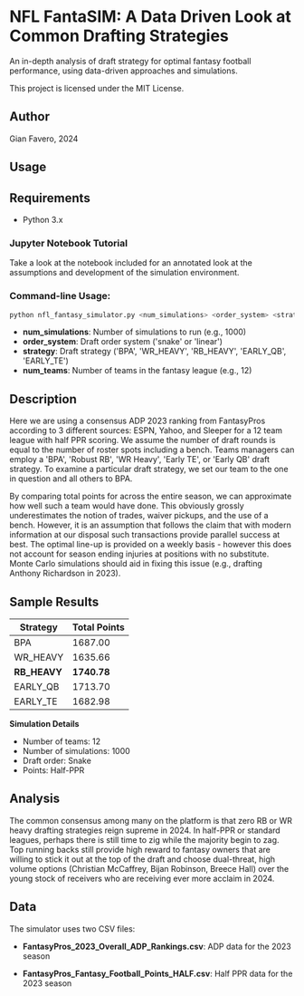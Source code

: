 # NFL FantaSIM: A Data Driven Look at Common Drafting Strategies

An in-depth analysis of draft strategy for optimal fantasy football performance, using data-driven approaches and simulations. 

This project is licensed under the MIT License.

Author
--------
Gian Favero, 2024

## Usage

## Requirements
- Python 3.x

### Jupyter Notebook Tutorial
Take a look at the notebook included for an annotated look at the assumptions and development of the simulation environment.

### Command-line Usage:
```bash
python nfl_fantasy_simulator.py <num_simulations> <order_system> <strategy> <num_teams>
```
- **num_simulations**: Number of simulations to run (e.g., 1000)
- **order_system**: Draft order system ('snake' or 'linear')
- **strategy**: Draft strategy ('BPA', 'WR_HEAVY', 'RB_HEAVY', 'EARLY_QB', 'EARLY_TE')
- **num_teams**: Number of teams in the fantasy league (e.g., 12)

## Description
Here we are using a consensus ADP 2023 ranking from FantasyPros according to 3 different sources: ESPN, Yahoo, and Sleeper for a 12 team league with half PPR scoring. 
We assume the number of draft rounds is equal to the number of roster spots including a bench. Teams managers can employ a 'BPA', 'Robust RB', 'WR Heavy', 'Early TE', 
or 'Early QB' draft strategy. To examine a particular draft strategy, we set our team to the one in question and all others to BPA. 

By comparing total points for across the entire season, we can approximate how well such a team would have done. 
This obviously grossly underestimates the notion of trades, waiver pickups, and the use of a bench.
However, it is an assumption that follows the claim that with modern information at our disposal such transactions provide parallel success at best. 
The optimal line-up is provided on a weekly basis - however this does not account for season ending injuries at positions with no substitute. 
Monte Carlo simulations should aid in fixing this issue (e.g., drafting Anthony Richardson in 2023).

## Sample Results
| **Strategy** | **Total Points** |
| --- | --- |
| BPA | 1687.00 |
| WR_HEAVY | 1635.66 |
| **RB_HEAVY** | **1740.78** |
| EARLY_QB | 1713.70 |
| EARLY_TE | 1682.98 |

**Simulation Details**

* Number of teams: 12
* Number of simulations: 1000
* Draft order: Snake
* Points: Half-PPR

##  Analysis
The common consensus among many on the platform is that zero RB or WR heavy drafting strategies reign supreme in 2024. In half-PPR or standard leagues, perhaps there is still time to zig while the majority begin to zag.
Top running backs still provide high reward to fantasy owners that are willing to stick it out at the top of the draft and choose dual-threat, high volume options (Christian McCaffrey, Bijan Robinson, Breece Hall) 
over the young stock of receivers who are receiving ever more acclaim in 2024.

## Data
The simulator uses two CSV files:

* **FantasyPros_2023_Overall_ADP_Rankings.csv**: ADP data for the 2023 season

* **FantasyPros_Fantasy_Football_Points_HALF.csv**: Half PPR data for the 2023 season
